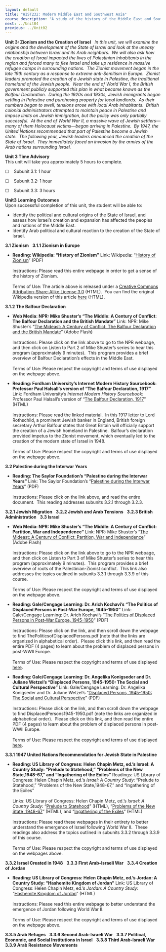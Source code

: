 ```yaml
---
layout: default
title: "HIST232: Modern Middle East and Southwest Asia"
course_description: "A study of the history of the Middle East and Southwest Asia from the end of WWI to the present. Subjects include: European imperialism, nationalism, the creation of modern nation-states."
next: ../Unit04
previous: ../Unit02
---
```

**Unit 3: Zionism and the Creation of Israel** <span id="3"></span> 
*In this unit, we will examine the origins and the development of the
State of Israel and look at the uneasy relationship between Israel and
its Arab neighbors.<span style="mso-spacerun:yes">  </span>We will also
ask how the creation of Israel impacted the lives of Palestinian
inhabitants in the region and forced many to flee Israel and take up
residence in massive refugee camps in surrounding nations.<span
style="mso-spacerun:yes">  </span>The Zionist movement began in the late
19th century as a response to extreme anti-Semitism in Europe.<span
style="mso-spacerun:yes">  </span>Zionist leaders promoted the creation
of a Jewish state in Palestine, the traditional homeland of the Jewish
people.<span style="mso-spacerun:yes">  </span>Near the end of World War
I, the British government publicly supported this plan in what became
known as the Balfour Declaration.<span style="mso-spacerun:yes"> 
</span>During the 1920s and 1930s, Jewish immigrants began settling in
Palestine and purchasing property for local landlords.<span
style="mso-spacerun:yes">  </span>As their numbers began to swell,
tensions arose with local Arab inhabitants.<span
style="mso-spacerun:yes">  </span>British colonial administrators
attempted to maintain peace in Palestine and impose limits on Jewish
immigration, but the policy was only partially successful.<span
style="mso-spacerun:yes">  </span>At the end of World War II, a massive
wave of Jewish settlers—many of them Holocaust victims—began arriving in
Palestine.<span style="mso-spacerun:yes">  </span>By 1947, the United
Nations recommended that part of Palestine become a Jewish state.<span
style="mso-spacerun:yes">  </span>The following year, Jewish leaders
announced the creation of the State of Israel.<span
style="mso-spacerun:yes">  </span>They immediately faced an invasion by
the armies of the Arab nations surrounding Israel.*

**Unit 3 Time Advisory**  
This unit will take you approximately 5 hours to complete.  
  
 ☐    Subunit 3.1: 1 hour  
  
 ☐    Subunit 3.2: 1 hour  
  
 ☐    Subunit 3.3: 3 hours

**Unit3 Learning Outcomes**  
Upon successful completion of this unit, the student will be able to:
-   Identify the political and cultural origins of the State of Israel,
    and assess how Israel’s creation and expansion has affected the
    peoples and nations of the Middle East.
-   Identify Arab political and cultural reaction to the creation of the
    State of Israel.

**3.1 Zionism** <span id="3.1"></span> 
**3.1.1 Zionism in Europe** <span id="3.1.1"></span> 
-   **Reading: Wikipedia: “History of Zionism”**
    Link: Wikipedia: “[History of
    Zionism](https://resources.saylor.org/wwwresources/archived/site/wp-content/uploads/2011/06/History-of-Zionism.pdf)”
    (PDF)  
        
     Instructions: Please read this entire webpage in order to get a
    sense of the history of Zionism.   
        
     Terms of Use: The article above is released under a [Creative
    Commons Attribution-Share-Alike License
    3.0](http://creativecommons.org/licenses/by-sa/3.0/) (HTML).  You
    can find the original Wikipedia version of this article
    [here](http://en.wikipedia.org/wiki/History_of_Zionism) (HTML).

**3.1.2 The Balfour Declaration** <span id="3.1.2"></span> 
-   **Web Media: NPR: Mike Shuster’s “The Middle: A Century of Conflict:
    The Balfour Declaration and the British Mandate”**
    Link: NPR: Mike Shuster’s “[The Mideast: A Century of Conflict: The
    Balfour Declaration and the British
    Mandate](http://www.npr.org/news/specials/mideast/history/history2.html)”
    (Adobe Flash)  
        
     Instructions: Please click on the link above to go to the NPR
    webpage, and then click on Listen to Part 2 of Mike Shuster’s series
    to hear this program (approximately 9 minutes).  This program
    provides a brief overview of Balfour Declaration’s effects in the
    Middle East.   
        
     Terms of Use: Please respect the copyright and terms of use
    displayed on the webpage above.

-   **Reading: Fordham University’s Internet Modern History Sourcebook:
    Professor Paul Halsall’s version of “The Balfour Declaration,
    1917”**
    Link: Fordham University’s *Internet Modern History Sourcebook:*
    Professor Paul Halsall’s version of “[The Balfour Declaration,
    1917](http://www.fordham.edu/halsall/mod/balfour.html)” (HTML)  
        
     Instructions: Please read the linked material.  In this 1917 letter
    to Lord Rothschild, a prominent Jewish banker in England, British
    foreign secretary Arthur Balfour states that Great Britain will
    officially support the creation of a Jewish homeland in Palestine. 
    Balfour’s declaration provided impetus to the Zionist movement,
    which eventually led to the creation of the modern state of Israel
    in 1948.   
        
     Terms of Use: Please respect the copyright and terms of use
    displayed on the webpage above.

**3.2 Palestine during the Interwar Years** <span id="3.2"></span> 
-   **Reading: The Saylor Foundation’s “Palestine during the Interwar
    Years”**
    Link: The Saylor Foundation’s “[Palestine during the Interwar
    Years](https://resources.saylor.org/wwwresources/archived/site/wp-content/uploads/2011/06/HIST232-3.2-Palestine-in-the-Postwar-Period-FINAL.pdf)”
    (PDF)  
        
     Instructions: Please click on the link above, and read the entire
    document.  This reading addresses subunits 3.2.1 through 3.2.3.

**3.2.1 Jewish Migration** <span id="3.2.1"></span> 
**3.2.2 Jewish and Arab Tensions** <span id="3.2.2"></span> 
**3.2.3 British Administration** <span id="3.2.3"></span> 
**3.3 Israel** <span id="3.3"></span> 
-   **Web Media: NPR: Mike Shuster’s “The Middle: A Century of Conflict:
    Partition, War and Independence”**
    Link: NPR: Mike Shuster’s “[The Mideast: A Century of Conflict:
    Partition, War and
    Independence](http://www.npr.org/news/specials/mideast/history/history3.html)”
    (Adobe Flash)  
        
     Instructions: Please click on the link above to go to the NPR
    webpage, and then click on Listen to Part 3 of Mike Shuster’s series
    to hear this program (approximately 9 minutes).  This program
    provides a brief overview of roots of the Palestinian-Zionist
    conflict.  This link also addresses the topics outlined in subunits
    3.3.1 through 3.3.9 of this course.  
        
     Terms of Use: Please respect the copyright and terms of use
    displayed on the webpage above.

-   **Reading: Gale/Cengage Learning: Dr. Arich Kochavi’s “The Politics
    of Displaced Persons in Post-War Europe, 1945-1950”**
    Link: Gale/Cengage Learning: Dr. Arich Kochavi’s “[The Politics of
    Displaced Persons in Post-War Europe,
    1945-1950](http://www.gale.cengage.com/pdf/whitepapers/gdc)” (PDF)  
        
     Instructions: Please click on the link, and then scroll down the
    webpage to find ThePoliticsofDisplacedPersons.pdf (note that the
    links are organized in alphabetical order).  Please click this link,
    and then read the entire PDF (4 pages) to learn about the problem of
    displaced persons in post-WWII Europe.  
        
     Terms of Use: Please respect the copyright and terms of use
    displayed [here](http://www.cengage.com/terms/).

-   **Reading: Gale/Cengage Learning: Dr. Angelika Konigseder and Dr.
    Juliane Wetzel’s “Displaced Persons, 1945-1950: The Social and
    Cultural Perspective”**
    Link: Gale/Cengage Learning: Dr. Angelika Konigseder and Dr. Juliane
    Wetzel’s “[Displaced Persons, 1945-1950: The Social and Cultural
    Perspective](http://www.gale.cengage.com/pdf/whitepapers/gdc)”
    (PDF)  
        
     Instructions: Please click on the link, and then scroll down the
    webpage to find DisplacedPersons1945-1950.pdf (note the links are
    organized in alphabetical order).  Please click on this link, and
    then read the entire PDF (4 pages) to learn about the problem of
    displaced persons in post-WWII Europe.  
        
     Terms of Use: Please respect the copyright and terms of use
    displayed [here](http://www.cengage.com/terms/).

**3.3.1 1947 United Nations Recommendation for Jewish State in
Palestine** <span id="3.3.1"></span> 
-   **Reading: US Library of Congress: Helen Chapin Metz, ed.’s Israel:
    A Country Study: “Prelude to Statehood,” “Problems of the New
    State,1948-67,” and “Ingathering of the Exiles”**
    Readings: US Library of Congress: Helen Chapin Metz, ed.’s *Israel:
    A Country Study*: “Prelude to Statehood,” “Problems of the New
    State,1948-67,” and “Ingathering of the Exiles”  
        
     Links: US Library of Congress: Helen Chapin Metz, ed.’s *Israel: A
    Country Study*: “[Prelude to
    Statehood](http://countrystudies.us/israel/20.htm)” (HTML),
    “[Problems of the New State,
    1948-67](http://countrystudies.us/israel/21.htm)” (HTML), and
    “[Ingathering of the
    Exiles](http://countrystudies.us/israel/22.htm)” (HTML)  
        
     Instructions: Please read these webpages in their entirety to
    better understand the emergence of Israel following World War II. 
    These readings also address the topics outlined in subunits 3.3.2
    through 3.3.9 of this course.   
        
     Terms of Use: Please respect the copyright and terms of use
    displayed on the webpages above.

**3.3.2 Israel Created in 1948** <span id="3.3.2"></span> 
**3.3.3 First Arab-Israeli War** <span id="3.3.3"></span> 
**3.3.4 Creation of Jordan** <span id="3.3.4"></span> 
-   **Reading: US Library of Congress: Helen Chapin Metz, ed.’s Jordan:
    A Country Study: “Hashemite Kingdom of Jordan”**
    Link: US Library of Congress: Helen Chapin Metz, ed.’s *Jordan: A
    Country Study*: “[Hashemite Kingdom of
    Jordan](http://countrystudies.us/jordan/10.htm)” (HTML)  
        
     Instructions: Please read this entire webpage to better understand
    the emergence of Jordan following World War II.   
        
     Terms of Use: Please respect the copyright and terms of use
    displayed on the webpage above.

**3.3.5 Arab Refuges** <span id="3.3.5"></span> 
**3.3.6 Second Arab-Israeli War** <span id="3.3.6"></span> 
**3.3.7 Political, Economic, and Social Institutions in Israel** <span
id="3.3.7"></span> 
**3.3.8 Third Arab-Israeli War** <span id="3.3.8"></span> 
**3.3.9 Arab Resistance Movements** <span id="3.3.9"></span> 
